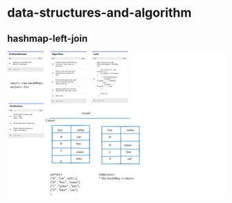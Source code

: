 # data-structures-and-algorithm


## hashmap-left-join

![leftjoin](https://github.com/Amara002/data-structures-and-algorithm/blob/hashmap-left-join/cc33.png)

